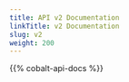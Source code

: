 ```yaml
---
title: API v2 Documentation
linkTitle: v2 Documentation
slug: v2
weight: 200
---
```


{{% cobalt-api-docs %}}
